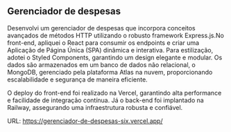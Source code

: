 ## Gerenciador de despesas

Desenvolvi um gerenciador de despesas que incorpora conceitos avançados de métodos HTTP utilizando o robusto framework Express.js.No front-end, apliquei o React para consumir os endpoints e criar uma Aplicação de Página Única (SPA) dinâmica e interativa. Para estilização, adotei o Styled Components, garantindo um design elegante e modular. Os dados são armazenados em um banco de dados não relacional, o MongoDB, gerenciado pela plataforma Atlas na nuvem, proporcionando escalabilidade e segurança de maneira eficiente.

O deploy do front-end foi realizado na Vercel, garantindo alta performance e facilidade de integração contínua. Já o back-end foi implantado na Railway, assegurando uma infraestrutura robusta e confiável.

URL: https://gerenciador-de-despesas-six.vercel.app/

